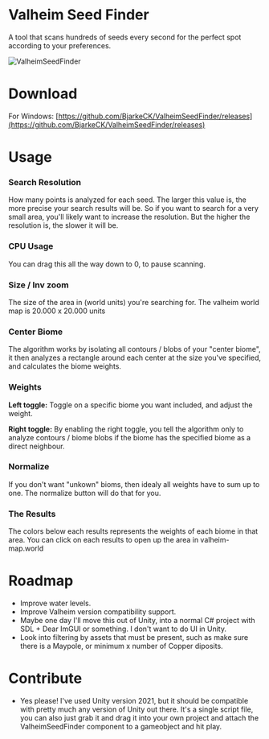 # Valheim Seed Finder
A tool that scans hundreds of seeds every second for the perfect spot according to your preferences.

![ValheimSeedFinder](https://github.com/BjarkeCK/ValheimSeedFinder/blob/main/Src/Images/ValheimSeedFinder.gif?raw=true)

# Download
For Windows: [https://github.com/BjarkeCK/ValheimSeedFinder/releases](https://github.com/BjarkeCK/ValheimSeedFinder/releases)

# Usage

### Search Resolution
How many points is analyzed for each seed. The larger this value is, the more precise your search results will be. So if you want to search for a very small area, you'll likely want to increase the resolution. But the higher the resolution is, the slower it will be.

### CPU Usage
You can drag this all the way down to 0, to pause scanning.

### Size / Inv zoom
The size of the area in (world units) you're searching for. The valheim world map is 20.000 x 20.000 units

### Center Biome
The algorithm works by isolating all contours / blobs of your "center biome", it then analyzes a rectangle around each center at the size you've specified, and calculates the biome weights.

### Weights
**Left toggle:** Toggle on a specific biome you want included, and adjust the weight.

**Right toggle:** By enabling the right toggle, you tell the algorithm only to analyze contours / biome blobs if the biome has the specified biome as a direct neighbour.

### Normalize
If you don't want "unkown" bioms, then idealy all weights have to sum up to one. The normalize button will do that for you.

### The Results
The colors below each results represents the weights of each biome in that area. You can click on each results to open up the area in valheim-map.world

# Roadmap
* Improve water levels.
* Improve Valheim version compatibility support.
* Maybe one day I'll move this out of Unity, into a normal C# project with SDL + Dear ImGUI or something. I don't want to do UI in Unity.
* Look into filtering by assets that must be present, such as make sure there is a Maypole, or minimum x number of Copper diposits.

# Contribute
* Yes please! I've used Unity version 2021, but it should be compatible with pretty much any version of Unity out there. It's a single script file, you can also  just grab it and drag it into your own project and attach the ValheimSeedFinder component to a gameobject and hit play.
